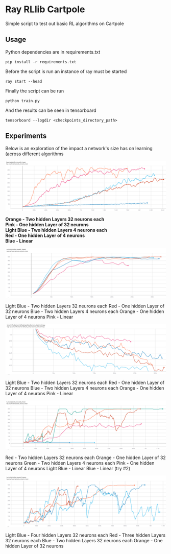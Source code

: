 # Ray RLlib Cartpole

Simple script to test out basic RL algorithms on Cartpole

## Usage

Python dependencies are in requirements.txt

```
pip install -r requirements.txt
```

Before the script is run an instance of ray must be started

```
ray start --head
```

Finally the script can be run

```
python train.py
```

And the results can be seen in tensorboard 

```
tensorboard --logdir <checkpoints_directory_path>
```

## Experiments

Below is an exploration of the impact a network's size has on learning (across different algorithms

![PG](Plots/PG_mean_reward.PNG)

**Orange - Two hidden Layers 32 neurons each**<br />
**Pink - One hidden Layer of 32 neurons**<br />
**Light Blue - Two hidden Layers 4 neurons each**<br />
**Red - One hidden Layer of 4 neurons**<br />
**Blue - Linear**<br />

![PPO](Plots/PPO_mean_reward.PNG)

Light Blue - Two hidden Layers 32 neurons each
Red - One hidden Layer of 32 neurons
Blue - Two hidden Layers 4 neurons each
Orange - One hidden Layer of 4 neurons
Pink - Linear

![PPO Entropy](Plots/PPO_entropy.PNG)

Light Blue - Two hidden Layers 32 neurons each
Red - One hidden Layer of 32 neurons
Blue - Two hidden Layers 4 neurons each
Orange - One hidden Layer of 4 neurons
Pink - Linear

![DQN](Plots/DQN_mean_reward.PNG)

Red - Two hidden Layers 32 neurons each
Orange - One hidden Layer of 32 neurons
Green - Two hidden Layers 4 neurons each
Pink - One hidden Layer of 4 neurons
Light Blue - Linear
Blue - Linear (try #2)

![DQN Sizes](Plots/DQN_mean_reward_sizes.PNG)

Light Blue - Four hidden Layers 32 neurons each
Red - Three hidden Layers 32 neurons each
Blue - Two hidden Layers 32 neurons each
Orange - One hidden Layer of 32 neurons
